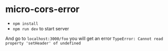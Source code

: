 # micro-cors-error

- `npm install`
- `npm run dev` to start server 

And go to `localhost:3000/foo` you will get an error `TypeError: Cannot read property 'setHeader' of undefined`
